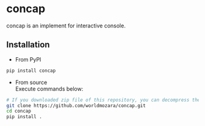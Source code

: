 # concap
concap is an implement for interactive console.  
## Installation
- From PyPI  
```bash
pip install concap
```
- From source  
Execute commands below:  
```bash
# If you downloaded zip file of this repository, you can decompress the file instead of using 'git clone'
git clone https://github.com/worldmozara/concap.git
cd concap
pip install .
```
